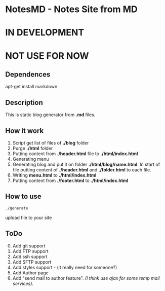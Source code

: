 # NotesMD - Notes Site from MD

# IN DEVELOPMENT
# NOT USE FOR NOW

## Dependences

apt-get install markdown

## Description

This is static blog generator from **.md** files. 

## How it work

1. Script get list of files of **./blog** folder
2. Purge **./html** folder
3. Putting content from **./header.html** file to **./html/index.html**
4. Generating menu
5. Generating blog and put it on folder **./html/blog/name.html**. In start of file putting content of **./header.html** and **./folder.html** to each file.
5. Writing **menu.html** to **./html/index.html**
6. Putting content from **./footer.html** to **./html/index.html**

## How to use

``./generate``

upload file to your site

## ToDo

0. Add git support
1. Add FTP support
2. Add ssh support
3. Add SFTP support
4. Add styles support - (it really need for someone?)
5. Add Author page
6. Add "send mail to author feature". *(I think use ajax for some temp mail services).*
